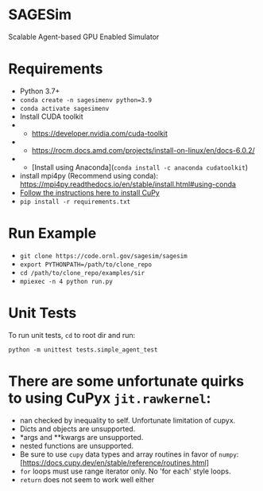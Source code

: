 # SAGESim

Scalable Agent-based GPU Enabled Simulator

# Requirements

 - Python 3.7+
 - `conda create -n sagesimenv python=3.9`
 - `conda activate sagesimenv`
 - Install CUDA toolkit
 - - https://developer.nvidia.com/cuda-toolkit
 - - https://rocm.docs.amd.com/projects/install-on-linux/en/docs-6.0.2/
 - - [Install using Anaconda](`conda install -c anaconda cudatoolkit`)
 - install mpi4py (Recommend using conda): https://mpi4py.readthedocs.io/en/stable/install.html#using-conda
 - [Follow the instructions here to install CuPy](https://docs.cupy.dev/en/stable/install.html)
 - `pip install -r requirements.txt`
 
# Run Example

 - `git clone https://code.ornl.gov/sagesim/sagesim`
 - `export PYTHONPATH=/path/to/clone_repo`
 - `cd /path/to/clone_repo/examples/sir`
 - `mpiexec -n 4 python run.py`

# Unit Tests

To run unit tests, `cd` to root dir and run:

`python -m unittest tests.simple_agent_test`


# There are some unfortunate quirks to using CuPyx `jit.rawkernel`:
 - nan checked by inequality to self. Unfortunate limitation of cupyx.
 - Dicts and objects are unsupported.
 - *args and **kwargs are unsupported.
 - nested functions are unsupported.
 - Be sure to use `cupy` data types and array routines in favor of `numpy`: [https://docs.cupy.dev/en/stable/reference/routines.html]
 - `for` loops must use range iterator only. No 'for each' style loops.
 - `return` does not seem to work well either
